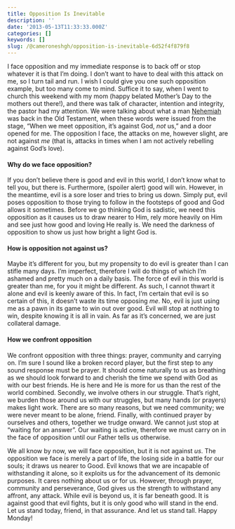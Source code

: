```yaml
---
title: Opposition Is Inevitable
description: ''
date: '2013-05-13T11:33:33.000Z'
categories: []
keywords: []
slug: /@cameroneshgh/opposition-is-inevitable-6d52f4f879f8
---
```


I face opposition and my immediate response is to back off or stop whatever it is that I’m doing. I don’t want to have to deal with this attack on me, so I turn tail and run. I wish I could give you one such opposition example, but too many come to mind. Suffice it to say, when I went to church this weekend with my mom (happy belated Mother’s Day to the mothers out there!), and there was talk of character, intention and integrity, the pastor had my attention. We were talking about what a man [Nehemiah](http://www.biblegateway.com/passage/?search=Nehemiah+1&version=ESV "Nehemiah") was back in the Old Testament, when these words were issued from the stage, “When we meet opposition, it’s against God, _not_ us,” and a door opened for me. The opposition I face, the attacks on me, however slight, are not against _me_ (that is, attacks in times when I am not actively rebelling against God’s love).

#### Why do we face opposition?

If you don’t believe there is good and evil in this world, I don’t know what to tell you, but there is. Furthermore, (spoiler alert) good will win. However, in the meantime, evil is a sore loser and tries to bring us down. Simply put, evil poses opposition to those trying to follow in the footsteps of good and God allows it sometimes. Before we go thinking God is sadistic, we need this opposition as it causes us to draw nearer to Him, rely more heavily on Him and see just how good and loving He really is. We need the darkness of opposition to show us just how bright a light God is.

#### How is opposition not against us?

Maybe it’s different for you, but my propensity to do evil is greater than I can stifle many days. I’m imperfect, therefore I will do things of which I’m ashamed and pretty much on a daily basis. The force of evil in this world is greater than me, for you it might be different. As such, I cannot thwart it alone and evil is keenly aware of this. In fact, I’m certain that evil is so certain of this, it doesn’t waste its time opposing _me_. No, evil is just using me as a pawn in its game to win out over good. Evil will stop at nothing to win, despite knowing it is all in vain. As far as it’s concerned, we are just collateral damage.

#### How we confront opposition

We confront opposition with three things: prayer, community and carrying on. I’m sure I sound like a broken record player, but the first step to any sound response must be prayer. It should come naturally to us as breathing as we should look forward to and cherish the time we spend with God as with our best friends. He is here and He is more for us than the rest of the world combined. Secondly, we involve others in our struggle. That’s right, we burden those around us with our struggles, but many hands (or prayers) makes light work. There are so many reasons, but we need community; we were never meant to be alone, friend. Finally, with continued prayer by ourselves and others, together we trudge onward. We cannot just stop at “waiting for an answer”. Our waiting is active, therefore we must carry on in the face of opposition until our Father tells us otherwise.

We all know by now, we will face opposition, but it is not against _us_. The opposition we face is merely a part of life, the losing side in a battle for our souls; it draws us nearer to Good. Evil knows that we are incapable of withstanding it alone, so it exploits us for the advancement of its demonic purposes. It cares nothing about us or for us. However, through prayer, community and perseverance, God gives us the strength to withstand any affront, any attack. While evil is beyond us, it is far beneath good. It is against good that evil fights, but it is only good who will stand in the end. Let us stand today, friend, in that assurance. And let us stand tall. Happy Monday!